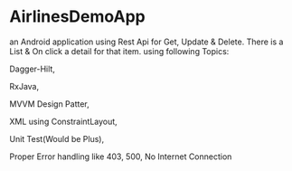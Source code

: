 # AirlinesDemoApp
an Android application using Rest Api for Get, Update & Delete.
There is a List & On click a detail for that item. 
using following Topics:

Dagger-Hilt,

RxJava,

MVVM Design Patter,

XML using ConstraintLayout,

Unit Test(Would be Plus),

Proper Error handling like 403, 500, No Internet Connection
